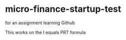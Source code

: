 # micro-finance-startup-test
for an assignment learning Github


This works on the I equals PRT formula 
